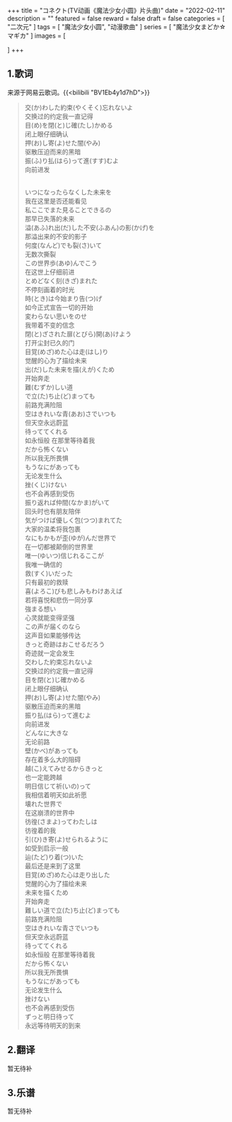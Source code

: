 +++
title = "コネクト(TV动画《魔法少女小圆》片头曲)"
date = "2022-02-11"
description = ""
featured = false
reward = false
draft = false
categories = [
  "二次元"
]
tags = [
 "魔法少女小圆",
 "动漫歌曲"
]
series = [
 "魔法少女まどか☆マギカ"
]
images = [

]
+++



<!--more-->

## 1.歌词

来源于网易云歌词。{{<bilibili "BV1Eb4y1d7hD">}}

> 交(か)わした約束(やくそく)忘れないよ<br>
> 交换过的约定我一直记得<br>
> 目(め)を閉(と)じ確(たし)かめる<br>
> 闭上眼仔细确认<br>
> 押(お)し寄(よ)せた闇(やみ)<br>
> 驱散压迫而来的黑暗<br>
> 振(ふ)り払(はら)って進(すす)むよ<br>
> 向前进发<br><br>
>
> いつになったらなくした未来を<br>
> 我在这里是否还能看见<br>
> 私ここでまた見ることできるの<br>
> 那早已失落的未来<br>
> 溢(あふ)れ出(だ)した不安(ふあん)の影(かげ)を<br>
> 那溢出来的不安的影子<br>
> 何度(なんど)でも裂(さ)いて<br>
> 无数次撕裂<br>
> この世界歩(あゆ)んでこう<br>
> 在这世上仔细前进<br>
> とめどなく刻(きざ)まれた<br>
> 不停刻画着的时光<br>
> 時(とき)は今始まり告(つ)げ<br>
> 如今正式宣告一切的开始<br>
> 変わらない思いをのせ<br>
> 我带着不变的信念<br>
> 閉(と)ざされた扉(とびら)開(あ)けよう<br>
> 打开尘封已久的门<br>
> 目覚(めざ)めた心は走(はし)り<br>
> 觉醒的心为了描绘未来<br>
> 出(だ)した未来を描(えが)くため<br>
> 开始奔走<br>
> 難(むずか)しい道<br>で立(た)ち止(ど)まっても<br>
> 前路充满险阻<br>
> 空はきれいな青(あお)さでいつも<br>
> 但天空永远蔚蓝<br>
> 待っててくれる<br>
> 如永恒般 在那里等待着我<br>
> だから怖くない<br>
> 所以我无所畏惧<br>
> もうなにがあっても<br>
> 无论发生什么<br>
> 挫(くじ)けない<br>
> 也不会再感到受伤<br>
> 振り返れば仲間(なかま)がいて<br>
> 回头时也有朋友陪伴<br>
> 気がつけば優しく包(つつ)まれてた<br>
> 大家的温柔将我包裹<br>
> なにもかもが歪(ゆが)んだ世界で<br>
> 在一切都被颠倒的世界里<br>
> 唯一(ゆいつ)信じれるここが<br>
> 我唯一确信的<br>
> 救(すく)いだった<br>
> 只有最初的救赎<br>
> 喜(よろこ)びも悲しみもわけあえば<br>
> 若将喜悦和悲伤一同分享<br>
> 強まる想い<br>
> 心灵就能变得坚强<br>
> この声が届くのなら<br>
> 这声音如果能够传达<br>
> きっと奇跡はおこせるだろう<br>
> 奇迹就一定会发生<br>
> 交わした約束忘れないよ<br>
> 交换过的约定我一直记得<br>
> 目を閉(と)じ確かめる<br>
> 闭上眼仔细确认<br>
> 押(お)し寄(よ)せた闇(やみ)<br>
> 驱散压迫而来的黑暗<br>
> 振り払(はら)って進むよ<br>
> 向前进发<br>
> どんなに大きな<br>
> 无论前路<br>
> 壁(かべ)があっても<br>
> 存在着多么大的阻碍<br>
> 越(こ)えてみせるからきっと<br>
> 也一定能跨越<br>
> 明日信じて祈(いの)って<br>
> 我相信着明天如此祈愿<br>
> 壊れた世界で<br>
> 在这崩溃的世界中<br>
> 彷徨(さまよ)ってわたしは<br>
> 彷徨着的我<br>
> 引(ひ)き寄(よ)せられるように<br>
> 如受到启示一般<br>
> 辿(たど)り着(つ)いた<br>
> 最后还是来到了这里<br>
> 目覚(めざ)めた心は走り出した<br>
> 觉醒的心为了描绘未来<br>
> 未来を描くため<br>
> 开始奔走<br>
> 難しい道で立(た)ち止(ど)まっても<br>
> 前路充满险阻<br>
> 空はきれいな青さでいつも<br>
> 但天空永远蔚蓝<br>
> 待っててくれる<br>
> 如永恒般 在那里等待着我<br>
> だから怖くない<br>
> 所以我无所畏惧<br>
> もうなにがあっても<br>
> 无论发生什么<br>
> 挫けない<br>
> 也不会再感到受伤<br>
> ずっと明日待って<br>
> 永远等待明天的到来<br>

## 2.翻译

暂无待补

## 3.乐谱

暂无待补
